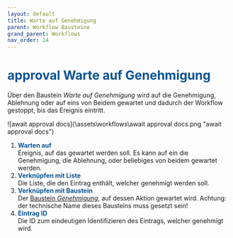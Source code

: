 ```yaml
---
layout: default
title: Warte auf Genehmigung
parent: Workflow Bausteine
grand_parent: Workflows
nav_order: 14
---
```


# <span style="color:#0b5394"><span class="material-icons">approval</span> **Warte auf Genehmigung**</span>

Über den Baustein *Warte auf Genehmigung* wird auf die Genehmigung, Ablehnung oder auf eins von Beidem gewartet und dadurch der Workflow gestoppt, bis das Ereignis eintritt.

![await approval docs](\assets\workflows\await approval docs.png "await approval docs")
1. <span style="color:#0b5394">**Warten auf**</span>  
    Ereignis, auf das gewartet werden soll. Es kann auf ein die Genehmigung, die Ablehnung, oder beliebiges von beidem gewartet werden.
2. <span style="color:#0b5394">**Verknüpfen mit Liste**</span>  
    Die Liste, die den Eintrag enthält, welcher genehmigt werden soll.
3. <span style="color:#0b5394">**Verknüpfen mit Baustein**</span>  
    Der [Baustein *Genehmigung*](/docs/record-spec-settings/grand-child-expanded/approval.html), auf dessen Aktion gewartet wird. 
    Achtung: der technische Name dieses Bausteins muss gesetzt sein!
4. <span style="color:#0b5394">**Eintrag ID**</span>  
    Die ID zum eindeutigen Identifizieren des Eintrags, welcher genehmigt wird.